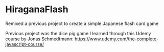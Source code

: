 # HiraganaFlash
Remixed a previous project to create a simple Japanese flash card game

Previous project was the dice pig game I learned through this Udemy course by Jonas Schmedtmann: https://www.udemy.com/the-complete-javascript-course/

